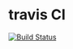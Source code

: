 # travis CI
[![Build Status](https://travis-ci.org/sj-zhong/forUhuru.svg?branch=master)](https://travis-ci.org/sj-zhong/forUhuru)

